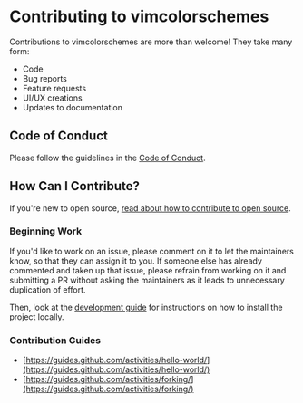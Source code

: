 # Contributing to vimcolorschemes

Contributions to vimcolorschemes are more than welcome!
They take many form: 
  - Code
  - Bug reports
  - Feature requests
  - UI/UX creations
  - Updates to documentation

## Code of Conduct

Please follow the guidelines in the [Code of Conduct](https://github.com/reobin/vimcolorschemes/blob/master/.github/CODE_OF_CONDUCT.md).

## How Can I Contribute?
If you're new to open source, [read about how to contribute to open source](https://opensource.guide/how-to-contribute/).

### Beginning Work

If you'd like to work on an issue, please comment on it to let the maintainers know, so that they can assign it to you. If someone else has already commented and taken up that issue, please refrain from working on it and submitting a PR without asking the maintainers as it leads to unnecessary duplication of effort.

Then, look at the [development guide](https://github.com/reobin/vimcolorschemes/wiki/Development-guide) for instructions on how to install the project locally.

### Contribution Guides

* [https://guides.github.com/activities/hello-world/](https://guides.github.com/activities/hello-world/)
* [https://guides.github.com/activities/forking/](https://guides.github.com/activities/forking/)
